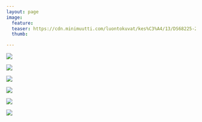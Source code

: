 ```yaml
---
layout: page
image:
  feature:
  teaser: https://cdn.minimuutti.com/luontokuvat/kes%C3%A4/13/DS68225-245px.jpg
  thumb:

---
```


![](https://cdn.minimuutti.com/luontokuvat/kes%C3%A4/13/DS68213-800px.jpg)

![](https://cdn.minimuutti.com/luontokuvat/kes%C3%A4/13/DS68218-800px.jpg)

![](https://cdn.minimuutti.com/luontokuvat/kes%C3%A4/13/DS68220-800px.jpg)

![](https://cdn.minimuutti.com/luontokuvat/kes%C3%A4/13/DS68225-800px.jpg)

![](https://cdn.minimuutti.com/luontokuvat/kes%C3%A4/13/DS68228-800px.jpg)

![](https://cdn.minimuutti.com/luontokuvat/kes%C3%A4/13/DS68230-800px.jpg)
